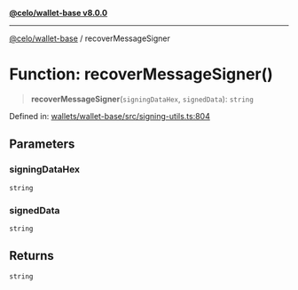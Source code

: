 [**@celo/wallet-base v8.0.0**](../README.md)

***

[@celo/wallet-base](../README.md) / recoverMessageSigner

# Function: recoverMessageSigner()

> **recoverMessageSigner**(`signingDataHex`, `signedData`): `string`

Defined in: [wallets/wallet-base/src/signing-utils.ts:804](https://github.com/celo-org/developer-tooling/blob/master/packages/sdk/wallets/wallet-base/src/signing-utils.ts#L804)

## Parameters

### signingDataHex

`string`

### signedData

`string`

## Returns

`string`
